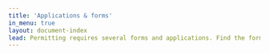 ```yaml
---
title: 'Applications & forms'
in_menu: true
layout: document-index
lead: Permitting requires several forms and applications. Find the form or application you need quickly by referencing the list below.
---
```

